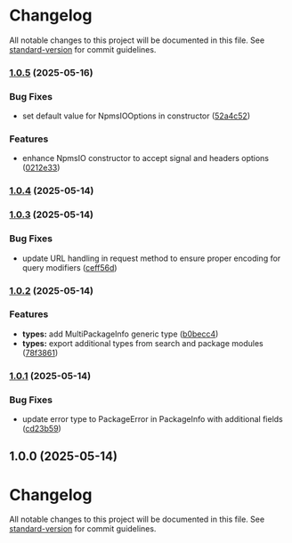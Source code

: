 # Changelog

All notable changes to this project will be documented in this file. See [standard-version](https://github.com/conventional-changelog/standard-version) for commit guidelines.

### [1.0.5](https://github.com/flaviodelgrosso/npms-sdk/compare/v1.0.4...v1.0.5) (2025-05-16)

### Bug Fixes

* set default value for NpmsIOOptions in constructor ([52a4c52](https://github.com/flaviodelgrosso/npms-sdk/commit/52a4c52840c3a66d7ca7f9e25021ad80aab8a12d))

### Features

* enhance NpmsIO constructor to accept signal and headers options ([0212e33](https://github.com/flaviodelgrosso/npms-sdk/commit/0212e3342baecbb69fca81f2ee56ac318afde4b1))

### [1.0.4](https://github.com/flaviodelgrosso/npms-sdk/compare/v1.0.3...v1.0.4) (2025-05-14)

### [1.0.3](https://github.com/flaviodelgrosso/npms-sdk/compare/v1.0.2...v1.0.3) (2025-05-14)

### Bug Fixes

* update URL handling in request method to ensure proper encoding for query modifiers ([ceff56d](https://github.com/flaviodelgrosso/npms-sdk/commit/ceff56d3a0c2ae76ca078f61ba777688bef5f82b))

### [1.0.2](https://github.com/flaviodelgrosso/npms-sdk/compare/v1.0.1...v1.0.2) (2025-05-14)

### Features

* **types:** add MultiPackageInfo generic type ([b0becc4](https://github.com/flaviodelgrosso/npms-sdk/commit/b0becc46dd8a65858136ead8c6e92f95930ae972))
* **types:** export additional types from search and package modules ([78f3861](https://github.com/flaviodelgrosso/npms-sdk/commit/78f386138d29a6b3dd58f9307a1a84c936e61784))

### [1.0.1](https://github.com/flaviodelgrosso/npms-sdk/compare/v1.0.0...v1.0.1) (2025-05-14)

### Bug Fixes

* update error type to PackageError in PackageInfo with additional fields ([cd23b59](https://github.com/flaviodelgrosso/npms-sdk/commit/cd23b59a7fb875f882339b31e4eb4b4b3c4007db))

## 1.0.0 (2025-05-14)

# Changelog

All notable changes to this project will be documented in this file. See [standard-version](https://github.com/conventional-changelog/standard-version) for commit guidelines.
